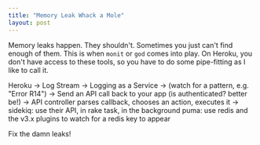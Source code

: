 ```yaml
---
title: "Memory Leak Whack a Mole"
layout: post
---
```


Memory leaks happen. They shouldn't. Sometimes you just can't find enough of them. This is when `monit` or `god` comes into play. On Heroku, you don't have access to these tools, so you have to do some pipe-fitting as I like to call it.

Heroku -> 
Log Stream -> 
Logging as a Service -> (watch for a pattern, e.g. "Error R14") ->
Send an API call back to your app (is authenticated? better be!) ->
API controller parses callback, chooses an action, executes it ->
sidekiq: use their API, in rake task, in the background
puma: use redis and the v3.x plugins to watch for a redis key to appear

Fix the damn leaks!